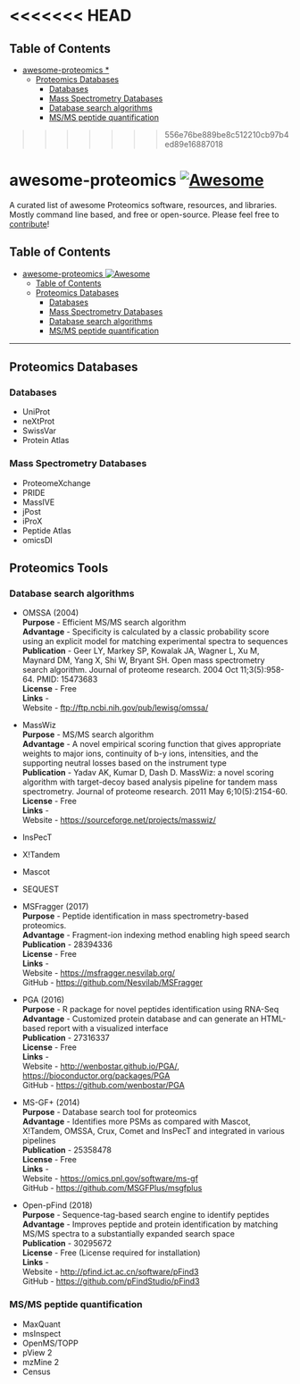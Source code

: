 <<<<<<< HEAD
=======
<!-- START doctoc generated TOC please keep comment here to allow auto update -->
<!-- DON'T EDIT THIS SECTION, INSTEAD RE-RUN doctoc TO UPDATE -->
## Table of Contents

- [awesome-proteomics  *](#awesome-proteomics--)
  - [Proteomics Databases](#proteomics-databases)
    - [Databases](#databases)
    - [Mass Spectrometry Databases](#mass-spectrometry-databases)
    - [Database search algorithms](#database-search-algorithms)
    - [MS/MS peptide quantification](#msms-peptide-quantification)

<!-- END doctoc generated TOC please keep comment here to allow auto update -->

>>>>>>> 556e76be889be8c512210cb97b4ed89e16887018
# awesome-proteomics  [![Awesome](https://cdn.rawgit.com/sindresorhus/awesome/d7305f38d29fed78fa85652e3a63e154dd8e8829/media/badge.svg)](https://github.com/sindresorhus/awesome)
  
A curated list of awesome Proteomics software, resources, and libraries. Mostly command line based, and free or open-source. Please feel free to [contribute](CONTRIBUTING.md)!   


<!-- START doctoc generated TOC please keep comment here to allow auto update -->
<!-- DON'T EDIT THIS SECTION, INSTEAD RE-RUN doctoc TO UPDATE -->
## Table of Contents

- [awesome-proteomics  ![Awesome](https://github.com/sindresorhus/awesome)](#awesome-proteomics--)
  - [Table of Contents](#table-of-contents)
  - [Proteomics Databases](#proteomics-databases)
    - [Databases](#databases)
    - [Mass Spectrometry Databases](#mass-spectrometry-databases)
    - [Database search algorithms](#database-search-algorithms)
    - [MS/MS peptide quantification](#msms-peptide-quantification)

<!-- END doctoc generated TOC please keep comment here to allow auto update -->


 ----
## Proteomics Databases

### Databases
* UniProt
* neXtProt
* SwissVar
* Protein Atlas

### Mass Spectrometry Databases
* ProteomeXchange
* PRIDE
* MassIVE
* jPost
* iProX
* Peptide Atlas
* omicsDI

## Proteomics Tools

### Database search algorithms
* OMSSA (2004)  
  **Purpose** - Efficient MS/MS search algorithm  
  **Advantage** - Specificity is calculated by a classic probability score using an explicit model for matching experimental spectra to sequences  
  **Publication** - Geer LY, Markey SP, Kowalak JA, Wagner L, Xu M, Maynard DM, Yang X, Shi W, Bryant SH. Open mass spectrometry search algorithm. Journal of proteome research. 2004 Oct 11;3(5):958-64. PMID: 15473683    
  **License** - Free   
  **Links** -   
     Website - ftp://ftp.ncbi.nih.gov/pub/lewisg/omssa/  
  
* MassWiz  
  **Purpose** - MS/MS search algorithm  
  **Advantage** - A novel empirical scoring function that gives appropriate weights to major ions, continuity of b-y ions, intensities, and the supporting neutral losses based on the instrument type  
  **Publication** - Yadav AK, Kumar D, Dash D. MassWiz: a novel scoring algorithm with target-decoy based analysis pipeline for tandem mass spectrometry. Journal of proteome research. 2011 May 6;10(5):2154-60.    
  **License** - Free   
  **Links** -   
     Website - https://sourceforge.net/projects/masswiz/
* InsPecT
* X!Tandem
* Mascot
* SEQUEST
* MSFragger	(2017)  
  **Purpose** - Peptide identification in mass spectrometry-based proteomics.   
  **Advantage** - Fragment-ion indexing method enabling high speed search  
  **Publication** - 28394336  
  **License** - Free  
  **Links** -   
     Website - https://msfragger.nesvilab.org/  
     GitHub - https://github.com/Nesvilab/MSFragger  
      
* PGA	(2016)   
  **Purpose** - R package for novel peptides identification using RNA-Seq  
  **Advantage** - Customized protein database and can generate an HTML-based report with a visualized interface	  
  **Publication** - 27316337  
  **License** - Free  
  **Links** -  
     Website - http://wenbostar.github.io/PGA/, https://bioconductor.org/packages/PGA  
     GitHub - https://github.com/wenbostar/PGA  
     
* MS-GF+ (2014)  
  **Purpose** - Database search tool for proteomics  
  **Advantage** - Identifies more PSMs as compared with Mascot, X!Tandem, OMSSA, Crux, Comet and InsPecT and integrated in various pipelines  
  **Publication** - 25358478  
  **License** - Free  
  **Links** -   
     Website - https://omics.pnl.gov/software/ms-gf  
     GitHub - https://github.com/MSGFPlus/msgfplus  	
     
* Open-pFind (2018)  
  **Purpose** - Sequence-tag-based search engine to identify peptides	  
  **Advantage** - Improves peptide and protein identification by matching MS/MS spectra to a substantially expanded search space  
  **Publication** - 30295672  
  **License** - Free (License required for installation)  
  **Links** -   
     Website - http://pfind.ict.ac.cn/software/pFind3   
     GitHub - https://github.com/pFindStudio/pFind3  			
    
### MS/MS peptide quantification
* MaxQuant
* msInspect
* OpenMS/TOPP
* pView 2
* mzMine 2
* Census


